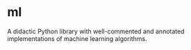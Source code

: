 # ml

A didactic Python library with well-commented and annotated implementations of machine learning algorithms.